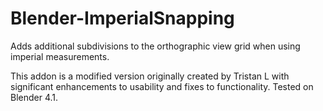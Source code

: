 # Blender-ImperialSnapping
Adds additional subdivisions to the orthographic view grid when using imperial measurements.

This addon is a modified version originally created by Tristan L with significant enhancements to usability and fixes to functionality. Tested on Blender 4.1.
